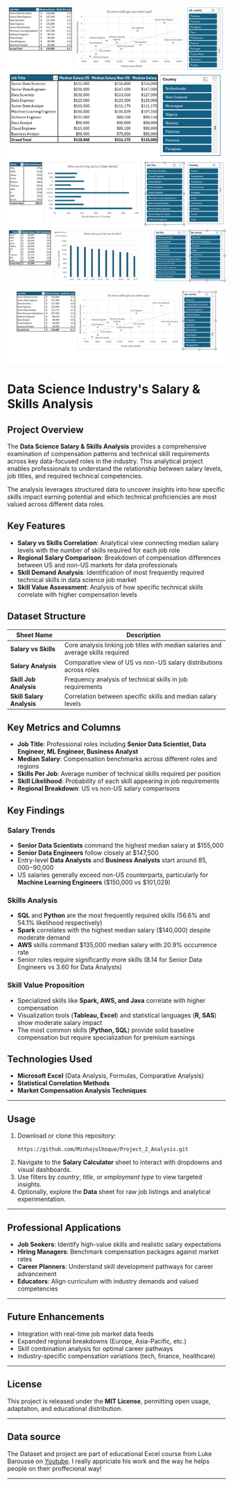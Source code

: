 <img src="Assets/P2Gif1.gif">

<img src="Assets/P2Gif2.gif">

<img src="Assets/P2Gif3.gif">

<img src="Assets/P2Gif4.gif">

<img src="Assets/P2Gif5.gif">

# Data Science Industry's Salary & Skills Analysis

## Project Overview
The **Data Science Salary & Skills Analysis** provides a comprehensive examination of compensation patterns and technical skill requirements across key data-focused roles in the industry. This analytical project enables professionals to understand the relationship between salary levels, job titles, and required technical competencies.

The analysis leverages structured data to uncover insights into how specific skills impact earning potential and which technical proficiencies are most valued across different data roles.

## Key Features
- **Salary vs Skills Correlation**: Analytical view connecting median salary levels with the number of skills required for each job role
- **Regional Salary Comparison**: Breakdown of compensation differences between US and non-US markets for data professionals
- **Skill Demand Analysis**: Identification of most frequently required technical skills in data science job market
- **Skill Value Assessment**: Analysis of how specific technical skills correlate with higher compensation levels

## Dataset Structure

| Sheet Name | Description |
|------------|-------------|
| **Salary vs Skills** | Core analysis linking job titles with median salaries and average skills required |
| **Salary Analysis** | Comparative view of US vs non-US salary distributions across roles |
| **Skill Job Analysis** | Frequency analysis of technical skills in job requirements |
| **Skill Salary Analysis** | Correlation between specific skills and median salary levels |

## Key Metrics and Columns
- **Job Title**: Professional roles including **Senior Data Scientist, Data Engineer, ML Engineer, Business Analyst**
- **Median Salary**: Compensation benchmarks across different roles and regions
- **Skills Per Job**: Average number of technical skills required per position
- **Skill Likelihood**: Probability of each skill appearing in job requirements
- **Regional Breakdown**: US vs non-US salary comparisons

## Key Findings

### Salary Trends
- **Senior Data Scientists** command the highest median salary at $155,000
- **Senior Data Engineers** follow closely at $147,500
- Entry-level **Data Analysts** and **Business Analysts** start around $85,000-$90,000
- US salaries generally exceed non-US counterparts, particularly for **Machine Learning Engineers** ($150,000 vs $101,029)

### Skills Analysis
- **SQL** and **Python** are the most frequently required skills (56.6% and 54.1% likelihood respectively)
- **Spark** correlates with the highest median salary ($140,000) despite moderate demand
- **AWS** skills command $135,000 median salary with 20.9% occurrence rate
- Senior roles require significantly more skills (8.14 for Senior Data Engineers vs 3.60 for Data Analysts)

### Skill Value Proposition
- Specialized skills like **Spark, AWS, and Java** correlate with higher compensation
- Visualization tools (**Tableau, Excel**) and statistical languages (**R, SAS**) show moderate salary impact
- The most common skills (**Python, SQL**) provide solid baseline compensation but require specialization for premium earnings

## Technologies Used
- **Microsoft Excel** (Data Analysis, Formulas, Comparative Analysis)
- **Statistical Correlation Methods**
- **Market Compensation Analysis Techniques**

---

## **Usage**
1. Download or clone this repository:
   ```bas
   https://github.com/Minhajulhoque/Project_2_Analysis.git
3. Navigate to the **Salary Calculator** sheet to interact with dropdowns and visual dashboards.  
4. Use filters by *country*, *title*, or *employment type* to view targeted insights.  
5. Optionally, explore the **Data** sheet for raw job listings and analytical experimentation.

---

## Professional Applications
- **Job Seekers**: Identify high-value skills and realistic salary expectations
- **Hiring Managers**: Benchmark compensation packages against market rates
- **Career Planners**: Understand skill development pathways for career advancement
- **Educators**: Align curriculum with industry demands and valued competencies

---

## Future Enhancements
- Integration with real-time job market data feeds
- Expanded regional breakdowns (Europe, Asia-Pacific, etc.)
- Skill combination analysis for optimal career pathways
- Industry-specific compensation variations (tech, finance, healthcare)

---

## **License**
This project is released under the **MIT License**, permitting open usage, adaptation, and educational distribution.

---

## **Data source**
The Dataset and project are part of educational Excel course from Luke Barousse on [Youtube](https://www.youtube.com/watch?v=pCJ15nGFgVg&t=19840s). I really appriciate his work and the way he helps people on their proffecional way!

---
